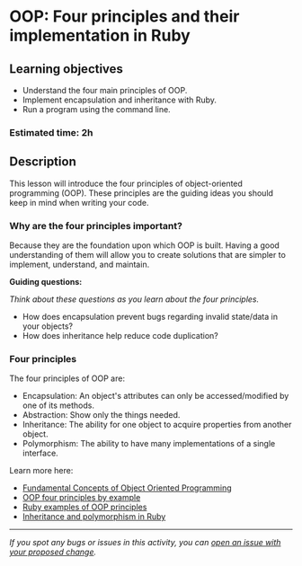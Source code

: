 # OOP: Four principles and their implementation in Ruby

## Learning objectives
- Understand the four main principles of OOP.
- Implement encapsulation and inheritance with Ruby.
- Run a program using the command line.

### Estimated time: 2h

## Description
This lesson will introduce the four principles of object-oriented programming (OOP). These principles are the guiding ideas you should keep in mind when writing your code.

### Why are the four principles important?
Because they are the foundation upon which OOP is built. Having a good understanding of them will allow you to create solutions that are simpler to implement, understand, and maintain.

**Guiding questions:**

*Think about these questions as you learn about the four principles.*

- How does encapsulation prevent bugs regarding invalid state/data in your objects?
- How does inheritance help reduce code duplication?

### Four principles
The four principles of OOP are:
- Encapsulation: An object's attributes can only be accessed/modified by one of its methods.
- Abstraction: Show only the things needed.
- Inheritance: The ability for one object to acquire properties from another object.
- Polymorphism: The ability to have many implementations of a single interface.

Learn more here:
- [Fundamental Concepts of Object Oriented Programming](https://www.youtube.com/watch?v=m_MQYyJpIjg)
- [OOP four principles by example](../articles/oop_principles_examples.md)
- [Ruby examples of OOP principles](http://roboprog010.github.io/posts/technical/week5.html)
- [Inheritance and polymorphism in Ruby](https://thoughtbot.com/blog/back-to-basics-polymorphism-and-ruby)

------

_If you spot any bugs or issues in this activity, you can [open an issue with your proposed change](https://github.com/microverseinc/curriculum-transversal-skills/blob/main/git-github/articles/open_issue.md)._
